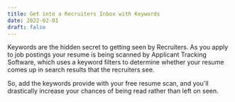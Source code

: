 ```yaml
---
title: Get into a Recruiters Inbox with Keywords
date: 2022-02-01
draft: false
---
```


Keywords are the hidden secret to getting seen by Recruiters. As you apply to job postings your resume is being scanned 
by Applicant Tracking Software, which uses a keyword filters to determine whether your resume comes up 
in search results that the recruiters see. 

So, add the keywords provide with your free resume scan, and you'll 
drastically increase your chances of being read rather than left on seen.
